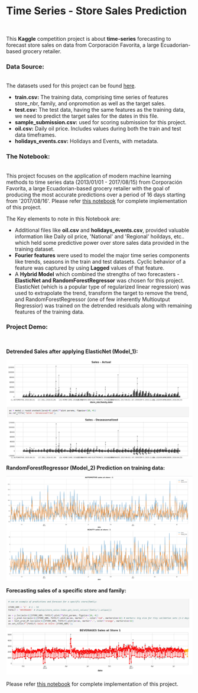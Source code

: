 # <b>Time Series - Store Sales Prediction</b>
<br>

This <b>Kaggle</b> competition project is about <b>time-series</b> forecasting to forecast store sales on data from Corporación Favorita, a large Ecuadorian-based grocery retailer.


### <b>Data Source:</b>
<br>
The datasets used for this project can be found <a href="https://www.kaggle.com/competitions/store-sales-time-series-forecasting/data">here</a>.
<br>
<ul>
  <li><b>train.csv:</b> The training data, comprising time series of features store_nbr, family, and onpromotion as well as the target sales.</li>
  <li><b>test.csv:</b> The test data, having the same features as the training data, we need to predict the target sales for the dates in this file.</li>
  <li><b>sample_submission.csv:</b> used for scoring submission for this project.</li>
  <li><b>oil.csv:</b> Daily oil price. Includes values during both the train and test data timeframes.</li>
  <li><b>holidays_events.csv:</b> Holidays and Events, with metadata.</li>
 </ul>
 

### <b>The Notebook:</b>
<br>
This project focuses on the application of modern machine learning methods to time series data (2013/01/01 - 2017/08/15) from Corporación Favorita, a large Ecuadorian-based grocery retailer with the goal of producing the most accurate predictions over a period of 16 days starting from '2017/08/16'. Please refer <a href="https://github.com/J-R-1/J-R-1/blob/main/Kaggle%20project%20-%20Store%20Sales%20Prediction/time-series-store-sales-prediction.ipynb">this notebook</a> for complete implementation of this project.
<br>

The Key elements to note in this Notebook are:
<br>

<ul>
  <li>Additional files like <b>oil.csv</b> and <b>holidays_events.csv</b>, provided valuable information like Daily oil price, 'National' and 'Regional' hoildays, etc.. which held some predictive power over store sales data provided in the training dataset.</li>
  <li><b>Fourier features</b> were used to model the major time series components like trends, seasons in the train and test datasets.  Cyclic behavior of a feature was captured by using <b>Lagged</b> values of that feature.</li>
  <li>A <b>Hybrid Model</b> which combined the strengths of two forecasters - <b>ElasticNet and RandomForestRegressor</b> was chosen for this project. ElasticNet (which is a popular type of regularized linear regression) was used to extrapolate the trend, transform the target to remove the trend, and RandomForestRegressor (one of few inherently Multioutput Regressior) was trained on the detrended residuals along with remaining features of the training data.</li> 
</ul>


### <b>Project Demo:</b>
<br>

<b>Detrended Sales after applying ElasticNet (Model_1):</b>
<br>

<img src="https://github.com/J-R-1/J-R-1/blob/main/Kaggle%20project%20-%20Store%20Sales%20Prediction/ts_1.png" />
<br>


<b>RandomForestRegressor (Model_2) Prediction on training data:</b>
<br>

<img src="https://github.com/J-R-1/J-R-1/blob/main/Kaggle%20project%20-%20Store%20Sales%20Prediction/ts_2.png" />


<b>Forecasting sales of a specific store and family:</b>
<br>

<img src="https://github.com/J-R-1/J-R-1/blob/main/Kaggle%20project%20-%20Store%20Sales%20Prediction/ts_3.png" />
<br>

 Please refer <a href="https://github.com/J-R-1/J-R-1/blob/main/Kaggle%20project%20-%20Store%20Sales%20Prediction/time-series-store-sales-prediction.ipynb">this notebook</a> for complete implementation of this project.






